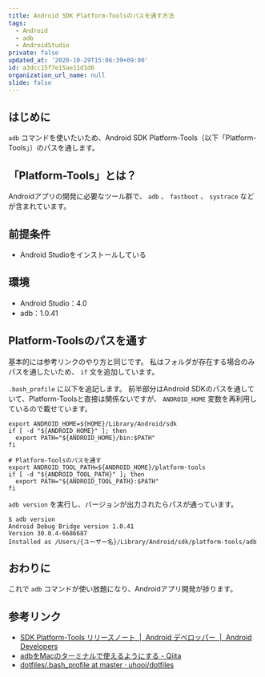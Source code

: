 ```yaml
---
title: Android SDK Platform-Toolsのパスを通す方法
tags:
  - Android
  - adb
  - AndroidStudio
private: false
updated_at: '2020-10-29T15:06:39+09:00'
id: a3dcc15f7e15ae11d1d6
organization_url_name: null
slide: false
---
```

## はじめに

`adb` コマンドを使いたいため、Android SDK Platform-Tools（以下「Platform-Tools」）のパスを通します。

## 「Platform-Tools」とは？

Androidアプリの開発に必要なツール群で、 `adb` 、 `fastboot` 、 `systrace` などが含まれています。

## 前提条件

- Android Studioをインストールしている

## 環境

- Android Studio：4.0
- adb：1.0.41

## Platform-Toolsのパスを通す

基本的には参考リンクのやり方と同じです。
私はフォルダが存在する場合のみパスを通したいため、 `if` 文を追加しています。

`.bash_profile` に以下を追記します。
前半部分はAndroid SDKのパスを通していて、Platform-Toolsと直接は関係ないですが、 `ANDROID_HOME` 変数を再利用しているので載せています。

```bash:.bash_profile
export ANDROID_HOME=${HOME}/Library/Android/sdk
if [ -d "${ANDROID_HOME}" ]; then
  export PATH="${ANDROID_HOME}/bin:$PATH"
fi

# Platform-Toolsのパスを通す
export ANDROID_TOOL_PATH=${ANDROID_HOME}/platform-tools
if [ -d "${ANDROID_TOOL_PATH}" ]; then
  export PATH="${ANDROID_TOOL_PATH}:$PATH"
fi
```

`adb version` を実行し、バージョンが出力されたらパスが通っています。

```shell-session
$ adb version
Android Debug Bridge version 1.0.41
Version 30.0.4-6686687
Installed as /Users/{ユーザー名}/Library/Android/sdk/platform-tools/adb
```

## おわりに

これで `adb` コマンドが使い放題になり、Androidアプリ開発が捗ります。

## 参考リンク

- [SDK Platform-Tools リリースノート  |  Android デベロッパー  |  Android Developers](https://developer.android.com/studio/releases/platform-tools?hl=ja)
- [adbをMacのターミナルで使えるようにする - Qiita](https://qiita.com/furusin_oriver/items/f956848788c7a63922bd)
- [dotfiles/.bash_profile at master · uhooi/dotfiles](https://github.com/uhooi/dotfiles/blob/master/.bash_profile#L94-L104)
